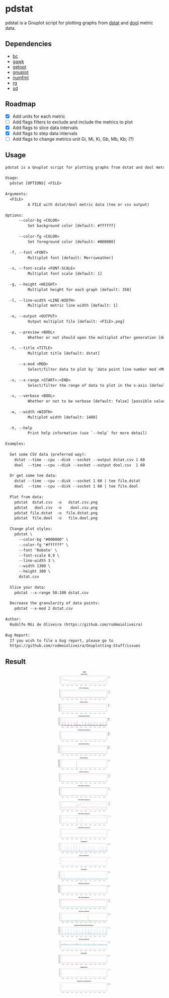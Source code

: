 # pdstat

pdstat is a Gnuplot script for plotting graphs from [dstat](https://github.com/dstat-real/dstat) and [dool](https://github.com/scottchiefbaker/dool) metric data.

## Dependencies

  - [bc](https://linux.die.net/man/1/bc)
  - [gawk](https://www.gnu.org/software/gawk/)
  - [getopt](https://man7.org/linux/man-pages/man3/getopt.3.html)
  - [gnuplot](http://www.gnuplot.info/)
  - [numfmt](https://man7.org/linux/man-pages/man1/numfmt.1.html)
  - [rg](https://github.com/BurntSushi/ripgrep)
  - [sd](https://github.com/chmln/sd)

## Roadmap

- [x] Add units for each metric
- [ ] Add flags filters to exclude and include the metrics to plot
- [x] Add flags to slice data intervals
- [x] Add flags to step data intervals
- [ ] Add flags to change metrics unit Gi, Mi, Ki, Gb, Mb, Kb; (?)

## Usage

```txt
pdstat is a Gnuplot script for plotting graphs from dstat and dool metric data.

Usage:
  pdstat [OPTIONS] <FILE>

Arguments:
  <FILE>
          A FILE with dstat/dool metric data (tee or csv output)

Options:
      --color-bg <COLOR>
          Set background color [default: #ffffff]

      --color-fg <COLOR>
          Set foreground color [default: #000000]

  -f, --font <FONT>
          Multiplot font [default: Merriweather]

  -s, --font-scale <FONT-SCALE>
          Multiplot font scale [default: 1]

  -g, --height <HEIGHT>
          Multiplot height for each graph [default: 350]

  -l, --line-width <LINE-WIDTH>
          Multiplot metric line width [default: 1]

  -o, --output <OUTPUT>
          Output multiplot file [default: <FILE>.png]

  -p, --preview <BOOL>
          Whether or not should open the multiplot after generation [default: true] [possible values: true, false]

  -t, --title <TITLE>
          Multiplot title [default: dstat]

      --x-mod <MOD>
          Select/filter data to plot by `data point line number mod <MOD> == 0` in the x-axis [default: 1]

  -x, --x-range <START>:<END>
          Select/filter the range of data to plot in the x-axis [default: '0:100']

  -v, --verbose <BOOL>
          Whether or not to be verbose [default: false] [possible values: true, false]

  -w, --width <WIDTH>
          Multiplot width [default: 1400]

  -h, --help
          Print help information (use `--help` for more detail)

Examples:

  Get some CSV data (preferred way):
    dstat --time --cpu --disk --socket --output dstat.csv 1 60
    dool  --time --cpu --disk --socket --output dool.csv  1 60

  Or get some tee data:
    dstat --time --cpu --disk --socket 1 60 | tee file.dstat
    dool  --time --cpu --disk --socket 1 60 | tee file.dool

  Plot from data:
    pdstat  dstat.csv  -o   dstat.csv.png
    pdstat   dool.csv  -o    dool.csv.png
    pdstat file.dstat  -o  file.dstat.png
    pdstat  file.dool  -o   file.dool.png

  Change plot styles:
    pdstat \
      --color-bg "#000000" \
      --color-fg "#ffffff" \
      --font 'Roboto' \
      --font-scale 0.9 \
      --line-width 3 \
      --width 1300 \
      --height 300 \
      dstat.csv

  Slice your data:
    pdstat --x-range 50:100 dstat.csv

  Decrease the granularity of data points:
    pdstat --x-mod 2 dstat.csv

Author:
  Rodolfo Mói de Oliveira (https://github.com/rodmoioliveira)

Bug Report:
  If you wish to file a bug report, please go to
  https://github.com/rodmoioliveira/Gnuplotting-Stuff/issues
```

## Result

<p align="center">
  <img src="https://github.com/rodmoioliveira/Gnuplotting-Stuff/blob/main/dstat/plot/csv/dstat/default/all.png ">
</p>

